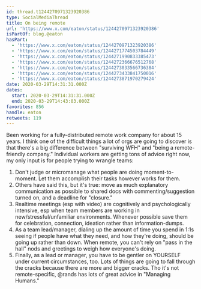 ```yaml
---
id: thread.t1244270971323920386
type: SocialMediaThread
title: On being remote
url: 'https://www.x.com/eaton/status/1244270971323920386'
isPartOf: blog.@eaton
hasPart:
  - 'https://www.x.com/eaton/status/1244270971323920386'
  - 'https://www.x.com/eaton/status/1244271774503784449'
  - 'https://www.x.com/eaton/status/1244271990833385473'
  - 'https://www.x.com/eaton/status/1244272366676512768'
  - 'https://www.x.com/eaton/status/1244273033566736384'
  - 'https://www.x.com/eaton/status/1244273433841750016'
  - 'https://www.x.com/eaton/status/1244273871970279424'
date: 2020-03-29T14:31:31.000Z
dates:
  start: 2020-03-29T14:31:31.000Z
  end: 2020-03-29T14:43:03.000Z
favorites: 856
handle: eaton
retweets: 119
---
```

Been working for a fully-distributed remote work company for about 15 years. I think one of the difficult things a lot of orgs are going to discover is that there's a big difference between "surviving WFH" and "being a remote-friendly company." Individual workers are getting tons of advice right now, my only input is for people trying to wrangle teams:

1. Don't judge or micromanage what people are doing moment-to-moment. Let them accomplish their tasks however works for them.
2. Others have said this, but it's true: move as much explanatory communication as possible to shared docs with commenting/suggestion turned on, and a deadline for "closure."
3. Realtime meetings (esp with video) are cognitively and psychologically intensive, esp when team members are working in new/stressful/unfamiliar environments. Whenever possible save them for celebration, connection,  ideation rather than information-dumps.
4. As a team lead/manager, dialing up the amount of time you spend in 1:1s seeing if people have what they need, and how they're doing, should be going up rather than down. When remote, you can't rely on "pass in the hall" nods and greetings to weigh how everyone's doing.
5. Finally, as a lead or manager, you have to be gentler on YOURSELF under current circumstances, too. Lots of things are going to fall through the cracks because there are more and bigger cracks. Tho it's not remote-specific, @rands has lots of great advice in "Managing Humans."
